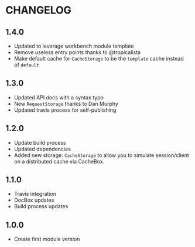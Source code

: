 CHANGELOG
=========

## 1.4.0
* Updated to leverage workbench module template
* Remove useless entry points thanks to @tropicalista
* Make default cache for `CacheStorage` to be the `template` cache instead of `default`

## 1.3.0
* Updated API docs with a syntax typo
* New `RequestStorage` thanks to Dan Murphy
* Updated travis process for self-publishing

## 1.2.0 
* Update build process
* Updated dependencies
* Added new storage: `CacheStorage` to allow you to simulate session/client on a distributed cache via CacheBox.

## 1.1.0
* Travis integration
* DocBox updates
* Build process updates

## 1.0.0
* Create first module version